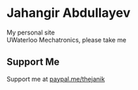 # Jahangir Abdullayev

My personal site  
UWaterloo Mechatronics, please take me

## Support Me

Support me at [paypal.me/thejanik](https://www.paypal.me/thejanik)
